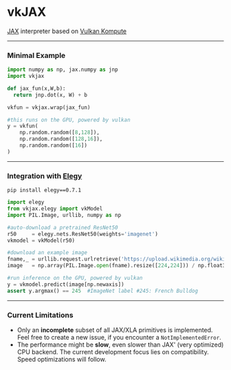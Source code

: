 # vkJAX
[JAX](https://github.com/google/jax) interpreter based on [Vulkan Kompute](https://github.com/EthicalML/vulkan-kompute)


***
### Minimal Example
```python
import numpy as np, jax.numpy as jnp
import vkjax

def jax_fun(x,W,b):
  return jnp.dot(x, W) + b

vkfun = vkjax.wrap(jax_fun)

#this runs on the GPU, powered by vulkan
y = vkfun(
    np.random.random([8,128]),
    np.random.random([128,16]),
    np.random.random([16])
)
```


***
### Integration with [Elegy](https://github.com/poets-ai/elegy)
`pip install elegy==0.7.1`
```python
import elegy
from vkjax.elegy import vkModel
import PIL.Image, urllib, numpy as np

#auto-download a pretrained ResNet50
r50     = elegy.nets.ResNet50(weights='imagenet')
vkmodel = vkModel(r50)

#download an example image
fname,_ = urllib.request.urlretrieve('https://upload.wikimedia.org/wikipedia/commons/e/e4/A_French_Bulldog.jpg')
image   = np.array(PIL.Image.open(fname).resize([224,224])) / np.float32(255)

#run inference on the GPU, powered by vulkan
y = vkmodel.predict(image[np.newaxis])
assert y.argmax() == 245  #ImageNet label #245: French Bulldog
```


***
### Current Limitations
- Only an **incomplete** subset of all JAX/XLA primitives is implemented. Feel free to create a new issue, if you encounter a `NotImplementedError`.
- The performance might be **slow**, even slower than JAX' (very optimized) CPU backend. The current development focus lies on compatibility. Speed optimizations will follow.


